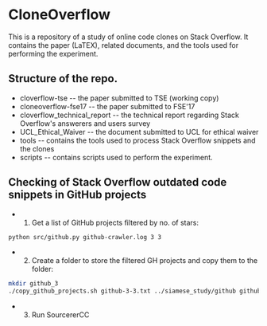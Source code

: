 # CloneOverflow
This is a repository of a study of online code clones on Stack Overflow. It contains the paper (LaTEX), related documents, and the tools used for performing the experiment.

## Structure of the repo.
* cloverflow-tse -- the paper submitted to TSE (working copy)
* cloneoverflow-fse17 -- the paper submitted to FSE'17
* cloverflow_technical_report -- the technical report regarding Stack Overflow's answerers and users survey
* UCL_Ethical_Waiver -- the document submitted to UCL for ethical waiver
* tools -- contains the tools used to process Stack Overflow snippets and the clones
* scripts -- contains scripts used to perform the experiment.

## Checking of Stack Overflow outdated code snippets in GitHub projects 
* 1) Get a list of GitHub projects filtered by no. of stars:
```bash
python src/github.py github-crawler.log 3 3
```
* 2) Create a folder to store the filtered GH projects and copy them to the folder:
```bash
mkdir github_3
./copy_github_projects.sh github-3-3.txt ../siamese_study/github github_3/
```
* 3) Run SourcererCC
```bash
```
